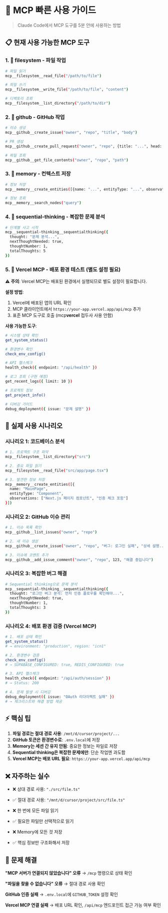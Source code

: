 # 🚀 MCP 빠른 사용 가이드

> Claude Code에서 MCP 도구를 5분 안에 사용하는 방법

## 📋 현재 사용 가능한 MCP 도구

### 1. 📁 **filesystem** - 파일 작업

```bash
# 파일 읽기
mcp__filesystem__read_file("/path/to/file")

# 파일 쓰기
mcp__filesystem__write_file("/path/to/file", "content")

# 디렉토리 조회
mcp__filesystem__list_directory("/path/to/dir")
```

### 2. 🐙 **github** - GitHub 작업

```bash
# 이슈 생성
mcp__github__create_issue("owner", "repo", "title", "body")

# PR 생성
mcp__github__create_pull_request("owner", "repo", {title: "...", head: "...", base: "..."})

# 파일 조회
mcp__github__get_file_contents("owner", "repo", "path")
```

### 3. 🧠 **memory** - 컨텍스트 저장

```bash
# 정보 저장
mcp__memory__create_entities([{name: "...", entityType: "...", observations: [...]}])

# 정보 조회
mcp__memory__search_nodes("query")
```

### 4. 🤔 **sequential-thinking** - 복잡한 문제 분석

```bash
# 단계별 사고 시작
mcp__sequential-thinking__sequentialthinking({
  thought: "문제 분석...",
  nextThoughtNeeded: true,
  thoughtNumber: 1,
  totalThoughts: 5
})
```

### 5. 🚀 **Vercel MCP** - 배포 환경 테스트 (별도 설정 필요)

⚠️ **주의**: Vercel MCP는 배포된 환경에서 실행되므로 별도 설정이 필요합니다.

**설정 방법**:

1. Vercel에 배포된 앱의 URL 확인
2. MCP 클라이언트에서 `https://your-app.vercel.app/api/mcp` 추가
3. 표준 MCP 도구로 호출 (mcp**vercel** 접두사 사용 안함)

**사용 가능한 도구**:

```bash
# 시스템 상태 확인
get_system_status()

# 환경변수 확인
check_env_config()

# API 헬스체크
health_check({ endpoint: "/api/health" })

# 로그 조회 (구현 예정)
get_recent_logs({ limit: 10 })

# 프로젝트 정보
get_project_info()

# 디버깅 가이드
debug_deployment({ issue: "문제 설명" })
```

## 🎯 실제 사용 시나리오

### 시나리오 1: 코드베이스 분석

```bash
# 1. 프로젝트 구조 파악
mcp__filesystem__list_directory("src")

# 2. 중요 파일 읽기
mcp__filesystem__read_file("src/app/page.tsx")

# 3. 발견한 정보 저장
mcp__memory__create_entities([{
  name: "MainPage",
  entityType: "Component",
  observations: ["Next.js 페이지 컴포넌트", "인증 체크 포함"]
}])
```

### 시나리오 2: GitHub 이슈 관리

```bash
# 1. 이슈 목록 확인
mcp__github__list_issues("owner", "repo")

# 2. 새 이슈 생성
mcp__github__create_issue("owner", "repo", "버그: 로그인 실패", "상세 설명...")

# 3. 이슈에 코멘트 추가
mcp__github__add_issue_comment("owner", "repo", 123, "해결 중입니다")
```

### 시나리오 3: 복잡한 버그 해결

```bash
# Sequential thinking으로 문제 분석
mcp__sequential-thinking__sequentialthinking({
  thought: "로그인 버그 분석: 먼저 인증 플로우를 확인해야...",
  nextThoughtNeeded: true,
  thoughtNumber: 1,
  totalThoughts: 3
})
```

### 시나리오 4: 배포 환경 검증 (Vercel MCP)

```bash
# 1. 배포 상태 확인
get_system_status()
# → environment: "production", region: "icn1"

# 2. 환경변수 검증
check_env_config()
# → SUPABASE_CONFIGURED: true, REDIS_CONFIGURED: true

# 3. API 헬스체크
health_check({ endpoint: "/api/auth/session" })
# → Status: 200

# 4. 문제 발생 시 디버깅
debug_deployment({ issue: "OAuth 리다이렉트 실패" })
# → 체크리스트와 해결 방법 제공
```

## ⚡ 핵심 팁

1. **파일 경로는 절대 경로 사용**: `/mnt/d/cursor/project/...`
2. **GitHub 토큰은 환경변수로**: `.env.local`에 저장
3. **Memory는 세션 간 유지 안됨**: 중요한 정보는 파일로 저장
4. **Sequential thinking은 복잡한 문제에만**: 단순 작업엔 과도함
5. **Vercel MCP는 배포 URL 필요**: `https://your-app.vercel.app/api/mcp`

## ❌ 자주하는 실수

- ❌ 상대 경로 사용: `"./src/file.ts"`
- ✅ 절대 경로 사용: `"/mnt/d/cursor/project/src/file.ts"`

- ❌ 한 번에 모든 파일 읽기
- ✅ 필요한 파일만 선택적으로 읽기

- ❌ Memory에 모든 것 저장
- ✅ 핵심 정보만 구조화해서 저장

## 🔧 문제 해결

**"MCP 서버가 연결되지 않았습니다" 오류**
→ `/mcp` 명령으로 상태 확인

**"파일을 찾을 수 없습니다" 오류**
→ 절대 경로 사용 확인

**GitHub 인증 실패**
→ `.env.local`에 `GITHUB_TOKEN` 설정 확인

**Vercel MCP 연결 실패**
→ 배포 URL 확인, `/api/mcp` 엔드포인트 접근 가능 여부 확인
